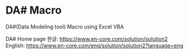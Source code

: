 # DA# Macro
DA#(Data Modeling tool) Macro using Excel VBA

DA# Home page
한글: https://www.en-core.com/solution/solution2   
English: https://www.en-core.com/eng/solution/solution2?language=eng   


